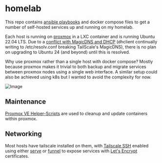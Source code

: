 # homelab

This repo contains [ansible playbooks](./ansible/playbooks/) and docker compose files to get a number of self-hosted services up and running on my homelab.

Each host is running on [proxmox](https://proxmox.com) in a LXC container and is running Ubuntu 22.04 LTS. Due to a [conflict with MagicDNS and DHCP](https://github.com/tailscale/tailscale/issues/12676) (dhclient continually writing to /etc/resolv.conf breaking TailScale's MagicDNS), there is no plan on upgrading to Ubuntu 24 (and beyond) until this is resolved.

Why use proxmox rather than a single host with docker compose? Mostly because proxmox makes it trivial to both backup and migrate services between proxmox nodes using a single web interface. A similar setup could also be achieved using k8s but I wanted to avoid the complexity for now.

![Image](https://github.com/user-attachments/assets/c00bcd3d-927e-43cb-afec-fd1cb246417e)

## Maintenance

[Proxmox VE Helper-Scripts](https://github.com/community-scripts/ProxmoxVE) are used to cleanup and update containers within proxmox.

## Networking

Most hosts have tailscale installed on them, with [Tailscale SSH](https://tailscale.com/kb/1193/tailscale-ssh) enabled using either [serve](https://tailscale.com/kb/1242/tailscale-serve) or [funnel](https://tailscale.com/kb/1311/tailscale-funnel) to expose services with [Let's Encrypt](https://letsencrypt.org/) certificates.
